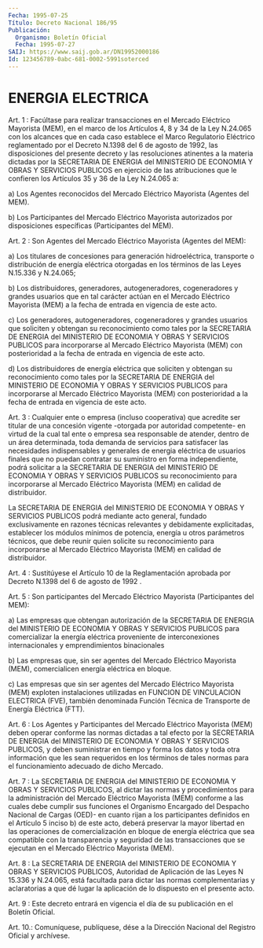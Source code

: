 ```yaml
---
Fecha: 1995-07-25
Título: Decreto Nacional 186/95
Publicación:
  Organismo: Boletín Oficial
  Fecha: 1995-07-27
SAIJ: https://www.saij.gob.ar/DN19952000186
Id: 123456789-0abc-681-0002-5991soterced
---
```

# ENERGIA ELECTRICA

<a id="1"></a>
Art.  1  : Facúltase para realizar transacciones en el Mercado Eléctrico Mayorista  (MEM),  en el marco de los Artículos 4, 8 y 34 de la Ley N.24.065 con los alcances  que  en cada caso establece el Marco Regulatorio Eléctrico reglamentado por  el Decreto N.1398 del 6 de agosto de 1992, las disposiciones del presente  decreto  y las resoluciones  atinentes a la materia dictadas por la SECRETARIA  DE ENERGIA del MINISTERIO  DE ECONOMIA Y OBRAS Y SERVICIOS PUBLICOS en ejercicio de las atribuciones  que  le confieren los Artículos 35 y 36 de la Ley N.24.065 a:

a)  Los  Agentes  reconocidos  del  Mercado   Eléctrico  Mayorista (Agentes del MEM).

b)  Los Participantes del Mercado Eléctrico Mayorista  autorizados por disposiciones específicas (Participantes del MEM).

<a id="2"></a>
Art.  2 : Son Agentes del Mercado Eléctrico Mayorista (Agentes del MEM):

a) Los titulares  de  concesiones  para generación hidroeléctrica, transporte o distribución de energía  eléctrica  otorgadas  en  los términos de las Leyes N.15.336 y N.24.065;

b) Los distribuidores, generadores, autogeneradores, cogeneradores  y  grandes usuarios que en tal carácter actúan en el Mercado  Eléctrico  Mayorista  (MEM)  a  la  fecha  de  entrada  en vigencia de este acto.

c)  Los  generadores,  autogeneradores,  cogeneradores  y  grandes usuarios que  soliciten y obtengan su reconocimiento como tales por la SECRETARIA DE  ENERGIA  del  MINISTERIO  DE  ECONOMIA  Y OBRAS Y SERVICIOS    PUBLICOS    para  incorporarse  al  Mercado  Eléctrico Mayorista  (MEM)  con  posterioridad  a  la  fecha  de  entrada  en vigencia de este acto.

d)  Los  distribuidores  de  energía  eléctrica  que  soliciten  y obtengan su reconocimiento  como tales por la SECRETARIA DE ENERGIA del  MINISTERIO  DE ECONOMIA Y  OBRAS  Y  SERVICIOS  PUBLICOS  para incorporarse al Mercado Eléctrico Mayorista (MEM) con posterioridad a la  fecha  de  entrada  en  vigencia  de este acto.

<a id="3"></a>
Art.  3  :  Cualquier ente o empresa (incluso cooperativa) que acredite  ser  titular  de  una  concesión  vigente  -otorgada  por autoridad competente-  en  virtud de la cual tal ente o empresa sea responsable  de  atender,  dentro  de  un  área  determinada,  toda demanda de servicios para satisfacer las necesidades indispensables  y  generales  de   energia  eléctrica  de  usuarios finales que no puedan contratar su suministro en forma independiente,  podrá  solicitar a la  SECRETARIA  DE  ENERGIA  del MINISTERIO DE ECONOMIA Y OBRAS Y SERVICIOS PUBLICOS su reconocimiento para incorporarse  al  Mercado  Eléctrico  Mayorista (MEM) en calidad de distribuidor.

La  SECRETARIA  DE  ENERGIA  del MINISTERIO DE ECONOMIA Y OBRAS  Y SERVICIOS PUBLICOS podrá mediante acto general, fundado exclusivamente  en  razones  técnicas    relevantes  y  debidamente explicitadas, establecer los módulos mínimos  de  potencia, energía u  otros  parámetros  técnicos, que debe reunir quien  solicite  su reconocimiento para incorporarse  al  Mercado  Eléctrico  Mayorista (MEM) en calidad de distribuidor.

<a id="4"></a>
Art.  4  :  Sustitúyese  el  Artículo  10 de la Reglamentación aprobada por Decreto N.1398 del 6 de agosto de 1992 .

<a id="5"></a>
Art.  5  :  Son  participantes del Mercado Eléctrico Mayorista (Participantes del MEM):

a) Las empresas que obtengan  autorización  de  la  SECRETARIA  DE ENERGIA  del  MINISTERIO  DE  ECONOMIA Y OBRAS Y SERVICIOS PUBLICOS para comercializar la energía eléctrica proveniente de interconexiones  internacionales   y  emprendimientos  binacionales

b)  Las  empresas  que,  sin  ser agentes  del  Mercado  Eléctrico Mayorista  (MEM), comercialicen energía  eléctrica  en  bloque.

c)  Las  empresas  que  sin  ser  agentes  del  Mercado  Eléctrico Mayorista (MEM)  exploten  instalaciones  utilizadas  en FUNCION DE VINCULACION ELECTRICA (FVE), también denominada Función  Técnica de Transporte de Energía Eléctrica (FTT).

<a id="6"></a>
Art.  6  :  Los  Agentes y Participantes del Mercado Eléctrico Mayorista (MEM) deben operar  conforme  las  normas  dictadas a tal efecto  por la SECRETARIA DE ENERGIA del MINISTERIO DE  ECONOMIA  Y OBRAS Y SERVICIOS  PUBLICOS,  y deben suministrar en tiempo y forma los datos y toda otra información  que  les  sean requeridos en los términos de tales normas para el funcionamiento  adecuado  de dicho Mercado.

<a id="7"></a>
Art. 7 : La SECRETARIA DE ENERGIA del MINISTERIO DE ECONOMIA Y OBRAS  Y  SERVICIOS PUBLICOS, al dictar las normas y procedimientos para  la administración  del  Mercado  Eléctrico  Mayorista  (MEM) conforme  a  las  cuales  debe  cumplir  sus funciones el Organismo Encargado del Despacho Nacional de Cargas  (OED)- en cuanto rijan a los  participantes definidos en el Artículo 5  inciso  b)  de  este acto,  deberá  preservar  la  mayor  libertad en las operaciones de comercialización en bloque de energía  eléctrica que sea compatible con  la  transparencia  y  seguridad de las  transacciones  que  se ejecutan en el Mercado Eléctrico Mayorista (MEM).

<a id="8"></a>
Art. 8 : La SECRETARIA DE ENERGIA del MINISTERIO DE ECONOMIA Y OBRAS  Y SERVICIOS PUBLICOS, Autoridad de Aplicación de las Leyes N 15.336  y    N.24.065,   está  facultada  para  dictar  las  normas complementarias y aclaratorias  a  que dé lugar la aplicación de lo dispuesto en el presente acto.

<a id="9"></a>
Art.  9  :  Este  decreto  entrará  en  vigencia  el día de su publicación en el Boletín Oficial.

<a id="10"></a>
Art. 10.: Comuníquese, publíquese, dése a la Dirección Nacional del Registro Oficial y archívese.